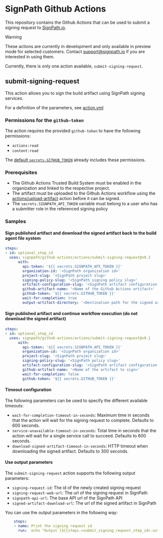 # SignPath Github Actions

This repository contains the Github Actions that can be used to submit a signing request to [SignPath.io](https://about.signpath.io).

> [!WARNING]
> These actions are currently in development and only available in preview mode for selected customers. Contact [support@signpath.io](mailto:support@signpath.io) if you are interested in using them.

Currently, there is only one action available, `submit-signing-request`.

## submit-signing-request

This action allows you to sign the build artifact using SignPath signing services.

For a definition of the parameters, see [action.yml](actions/submit-signing-request/action.yml)

### Permissions for the `github-token`

The action requires the provided `github-token` to have the following permissions:

* `actions:read`
* `content:read` 

The [default `secrets.GITHUB_TOKEN`](https://docs.github.com/en/actions/security-guides/automatic-token-authentication#permissions-for-the-github_token) already includes these permissions.

### Prerequisites

* The Github Actions Trusted Build System must be enabled in the organization and linked to the respective project.
* The artifact must be uploaded to the Github Actions workflow using the [actions/upload-artifact](https://github.com/actions/upload-artifact) action before it can be signed. 
* The `secrets.SIGNPATH_API_TOKEN` variable must belong to a user who has a submitter role in the referenced signing policy

### Samples

#### Sign published artifact and download the signed artifact back to the build agent file system

```yaml
steps:
- id: optional_step_id
  uses: signpath/github-actions/actions/submit-signing-request@v0.1
      with:
        api-token: '${{ secrets.SIGNPATH_API_TOKEN }}'
        organization-id: '<SignPath organization id>'
        project-slug: '<SignPath project slug>'
        signing-policy-slug: '<SignPath signing policy slug>'
        artifact-configuration-slug: '<SignPath artifact configuration slug>'
        github-artifact-name: '<Name of the Github Actions artifact>'
        github-token: '${{ secrets.GITHUB_TOKEN }}'
        wait-for-completion: true
        output-artifact-directory: '<Destination path for the signed artifact>'
```

#### Sign published artifact and continue workflow execution (do not download the signed artifact)

```yaml
steps:
- id: optional_step_id
  uses: signpath/github-actions/actions/submit-signing-request@v0.1
      with:
        api-token: '${{ secrets.SIGNPATH_API_TOKEN }}'
        organization-id: '<SignPath organization id>'
        project-slug: '<SignPath project slug>'
        signing-policy-slug: '<SignPath policy slug>'
        artifact-configuration-slug: '<SignPath artifact configuration slug>'
        github-artifact-name: '<Name of the artifact to sign>'
        wait-for-completion: false
        github-token: '${{ secrets.GITHUB_TOKEN }}'
```

#### Timeout configuration
The following parameters can be used to specify the different available timeouts:
- `wait-for-completion-timeout-in-seconds`: Maximum time in seconds that the action will wait for the signing request to complete. Defaults to 600 seconds.
- `service-unavailable-timeout-in-seconds`: Total time in seconds that the action will wait for a single service call to succeed. Defaults to 600 seconds.
- `download-signed-artifact-timeout-in-seconds`: HTTP timeout when downloading the signed artifact. Defaults to 300 seconds.

#### Use output parameters

The `submit-signing-request` action supports the following output parameters:
- `signing-request-id`: The id of the newly created signing request
- `signing-request-web-url`: The url of the signing request in SignPath
- `signpath-api-url`: The base API url of the SignPath API
- `signed-artifact-download-url`: The url of the signed artifact in SignPath

You can use the output parameters in the following way:
```yaml
    steps:
    - name: Print the signing request id
      run:  echo "Output [${{steps.<submit_signing_request_step_id>.outputs.signing-request-id }}]"
```